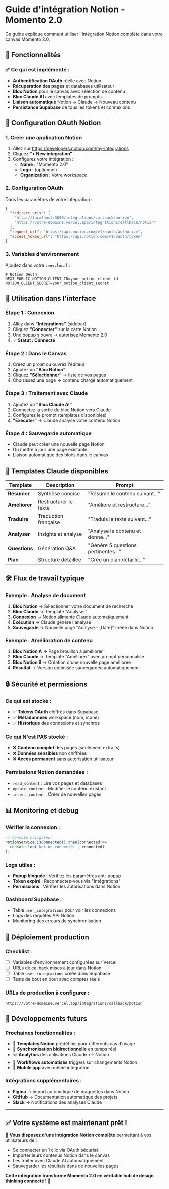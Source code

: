 # Guide d'intégration Notion - Momento 2.0

Ce guide explique comment utiliser l'intégration Notion complète dans votre canvas Momento 2.0.

## 🎯 Fonctionnalités

### ✅ **Ce qui est implémenté :**
- **Authentification OAuth** réelle avec Notion
- **Récupération des pages** et databases utilisateur  
- **Bloc Notion** pour le canvas avec sélection de contenu
- **Bloc Claude AI** avec templates de prompts
- **Liaison automatique** Notion → Claude → Nouveau contenu
- **Persistance Supabase** de tous les tokens et connexions

## 🔐 Configuration OAuth Notion

### 1. **Créer une application Notion**

1. Allez sur https://developers.notion.com/my-integrations
2. Cliquez **"+ New integration"**
3. Configurez votre intégration :
   - **Name** : "Momento 2.0"
   - **Logo** : (optionnel)
   - **Organization** : Votre workspace

### 2. **Configuration OAuth**

Dans les paramètres de votre intégration :

```json
{
  "redirect_uris": [
    "http://localhost:3000/integrations/callback/notion",
    "https://votre-domaine.vercel.app/integrations/callback/notion"
  ],
  "request_url": "https://api.notion.com/v1/oauth/authorize",
  "access_token_url": "https://api.notion.com/v1/oauth/token"
}
```

### 3. **Variables d'environnement**

Ajoutez dans votre `.env.local` :

```env
# Notion OAuth
NEXT_PUBLIC_NOTION_CLIENT_ID=your_notion_client_id
NOTION_CLIENT_SECRET=your_notion_client_secret
```

## 📱 **Utilisation dans l'interface**

### **Étape 1 : Connexion**
1. Allez dans **"Intégrations"** (sidebar)
2. Cliquez **"Connecter"** sur la carte Notion
3. Une popup s'ouvre → autorisez Momento 2.0
4. ✅ **Statut : Connecté**

### **Étape 2 : Dans le Canvas**
1. Créez un projet ou ouvrez l'éditeur
2. Ajoutez un **"Bloc Notion"**
3. Cliquez **"Sélectionner"** → liste de vos pages
4. Choisissez une page → contenu chargé automatiquement

### **Étape 3 : Traitement avec Claude**  
1. Ajoutez un **"Bloc Claude AI"**
2. Connectez la sortie du bloc Notion vers Claude
3. Configurez le prompt (templates disponibles)
4. **"Exécuter"** → Claude analyse votre contenu Notion

### **Étape 4 : Sauvegarde automatique**
- Claude peut créer une nouvelle page Notion
- Ou mettre à jour une page existante
- Liaison automatique des blocs dans le canvas

## 🔧 **Templates Claude disponibles**

| Template | Description | Prompt |
|----------|-------------|---------|
| **Résumer** | Synthèse concise | "Résume le contenu suivant..." |
| **Améliorer** | Restructurer le texte | "Améliore et restructure..." |  
| **Traduire** | Traduction française | "Traduis le texte suivant..." |
| **Analyser** | Insights et analyse | "Analyse le contenu et donne..." |
| **Questions** | Génération Q&A | "Génère 5 questions pertinentes..." |
| **Plan** | Structure détaillée | "Crée un plan détaillé..." |

## 🛠️ **Flux de travail typique**

### **Exemple : Analyse de document**

1. **Bloc Notion** → Sélectionner votre document de recherche
2. **Bloc Claude** → Template "Analyser" 
3. **Connexion** → Notion alimente Claude automatiquement
4. **Exécution** → Claude génère l'analyse
5. **Sauvegarde** → Nouvelle page "Analyse - [Date]" créée dans Notion

### **Exemple : Amélioration de contenu**

1. **Bloc Notion A** → Page brouillon à améliorer
2. **Bloc Claude** → Template "Améliorer" avec prompt personnalisé
3. **Bloc Notion B** → Création d'une nouvelle page améliorée
4. **Résultat** → Version optimisée sauvegardée automatiquement

## 🔒 **Sécurité et permissions**

### **Ce qui est stocké :**
- ✅ **Tokens OAuth** chiffrés dans Supabase
- ✅ **Métadonnées** workspace (nom, icône)
- ✅ **Historique** des connexions et synchros

### **Ce qui N'est PAS stocké :**
- ❌ **Contenu complet** des pages (seulement extraits)
- ❌ **Données sensibles** non chiffrées
- ❌ **Accès permanent** sans autorisation utilisateur

### **Permissions Notion demandées :**
- `read_content` : Lire vos pages et databases
- `update_content` : Modifier le contenu existant  
- `insert_content` : Créer de nouvelles pages

## 📊 **Monitoring et debug**

### **Vérifier la connexion :**
```javascript
// Console navigateur
notionService.isConnected().then(connected => 
  console.log('Notion connecté:', connected)
);
```

### **Logs utiles :**
- **Popup bloquée** : Vérifiez les paramètres anti-popup
- **Token expiré** : Reconnectez-vous via "Intégrations"
- **Permissions** : Vérifiez les autorisations dans Notion

### **Dashboard Supabase :**
- Table `user_integrations` pour voir les connexions
- Logs des requêtes API Notion
- Monitoring des erreurs de synchronisation

## 🚀 **Déploiement production**

### **Checklist :**
- [ ] Variables d'environnement configurées sur Vercel
- [ ] URLs de callback mises à jour dans Notion
- [ ] Table `user_integrations` créée dans Supabase  
- [ ] Tests de bout en bout avec comptes réels

### **URLs de production à configurer :**
```
https://votre-domaine.vercel.app/integrations/callback/notion
```

## 🔄 **Développements futurs**

### **Prochaines fonctionnalités :**
- 📄 **Templates Notion** prédéfinis pour différents cas d'usage
- 🔄 **Synchronisation bidirectionnelle** en temps réel
- 📊 **Analytics** des utilisations Claude ↔ Notion  
- 🤖 **Workflows automatisés** triggers sur changements Notion
- 📱 **Mobile app** avec même intégration

### **Intégrations supplémentaires :**
- **Figma** → Import automatique de maquettes dans Notion
- **GitHub** → Documentation automatique des projets
- **Slack** → Notifications des analyses Claude

---

## ✅ **Votre système est maintenant prêt !**

🎉 **Vous disposez d'une intégration Notion complète** permettant à vos utilisateurs de :
- Se connecter en 1 clic via OAuth sécurisé
- Importer leurs contenus Notion dans le canvas  
- Les traiter avec Claude AI automatiquement
- Sauvegarder les résultats dans de nouvelles pages

**Cette intégration transforme Momento 2.0 en véritable hub de design thinking connecté !** 🚀